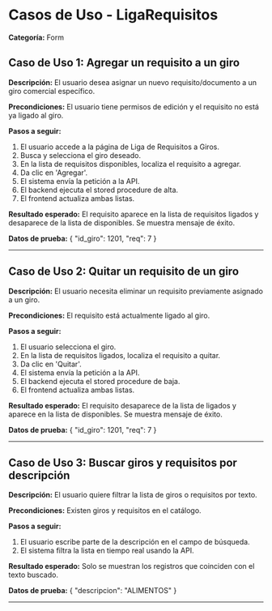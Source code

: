 # Casos de Uso - LigaRequisitos

**Categoría:** Form

## Caso de Uso 1: Agregar un requisito a un giro

**Descripción:** El usuario desea asignar un nuevo requisito/documento a un giro comercial específico.

**Precondiciones:**
El usuario tiene permisos de edición y el requisito no está ya ligado al giro.

**Pasos a seguir:**
1. El usuario accede a la página de Liga de Requisitos a Giros.
2. Busca y selecciona el giro deseado.
3. En la lista de requisitos disponibles, localiza el requisito a agregar.
4. Da clic en 'Agregar'.
5. El sistema envía la petición a la API.
6. El backend ejecuta el stored procedure de alta.
7. El frontend actualiza ambas listas.

**Resultado esperado:**
El requisito aparece en la lista de requisitos ligados y desaparece de la lista de disponibles. Se muestra mensaje de éxito.

**Datos de prueba:**
{ "id_giro": 1201, "req": 7 }

---

## Caso de Uso 2: Quitar un requisito de un giro

**Descripción:** El usuario necesita eliminar un requisito previamente asignado a un giro.

**Precondiciones:**
El requisito está actualmente ligado al giro.

**Pasos a seguir:**
1. El usuario selecciona el giro.
2. En la lista de requisitos ligados, localiza el requisito a quitar.
3. Da clic en 'Quitar'.
4. El sistema envía la petición a la API.
5. El backend ejecuta el stored procedure de baja.
6. El frontend actualiza ambas listas.

**Resultado esperado:**
El requisito desaparece de la lista de ligados y aparece en la lista de disponibles. Se muestra mensaje de éxito.

**Datos de prueba:**
{ "id_giro": 1201, "req": 7 }

---

## Caso de Uso 3: Buscar giros y requisitos por descripción

**Descripción:** El usuario quiere filtrar la lista de giros o requisitos por texto.

**Precondiciones:**
Existen giros y requisitos en el catálogo.

**Pasos a seguir:**
1. El usuario escribe parte de la descripción en el campo de búsqueda.
2. El sistema filtra la lista en tiempo real usando la API.

**Resultado esperado:**
Solo se muestran los registros que coinciden con el texto buscado.

**Datos de prueba:**
{ "descripcion": "ALIMENTOS" }

---

